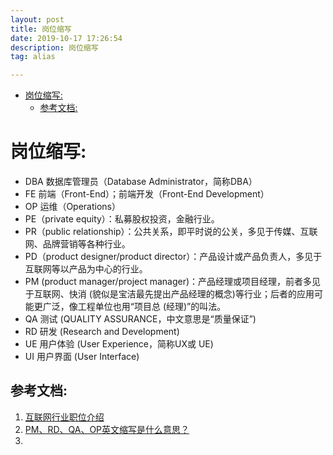```yaml
---
layout: post
title: 岗位缩写
date: 2019-10-17 17:26:54
description: 岗位缩写
tag: alias

---
```

- [岗位缩写:](#岗位缩写)
  - [参考文档:](#参考文档)

# 岗位缩写:
+ DBA 数据库管理员（Database Administrator，简称DBA）
+ FE 前端（Front-End）；前端开发（Front-End Development）
+ OP 运维（Operations）
+ PE（private equity）：私募股权投资，金融行业。
+ PR（public relationship）：公共关系，即平时说的公关，多见于传媒、互联网、品牌营销等各种行业。
+ PD（product designer/product director）：产品设计或产品负责人，多见于互联网等以产品为中心的行业。
+ PM (product manager/project manager)：产品经理或项目经理，前者多见于互联网、快消 (貌似是宝洁最先提出产品经理的概念)等行业；后者的应用可能更广泛，像工程单位也用“项目总 (经理)”的叫法。
+ QA 测试 (QUALITY ASSURANCE，中文意思是“质量保证”)
+ RD 研发 (Research and Development)
+ UE 用户体验 (User Experience，简称UX或 UE)
+ UI 用户界面 (User Interface)


## 参考文档:
1. [互联网行业职位介绍](https://blog.csdn.net/dr_guo/article/details/50616086)
2. [PM、RD、QA、OP英文缩写是什么意思？](https://zhidao.baidu.com/question/585199753.html)
3. 